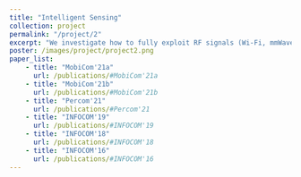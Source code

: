 ```yaml
---
title: "Intelligent Sensing"
collection: project
permalink: "/project/2"
excerpt: "We investigate how to fully exploit RF signals (Wi-Fi, mmWave, Ultra-wideband), acoustic signals, and visible/invisible light signals to achieve intelligent sensing. We are interested in gesture recognition, motion tracking, food intake logging, and vital sign monitoring, so that we can enable convenient human-computer interactions, location-based services, and long-term health management. We are working toward the vision of smart homes and smart healthcare. We have built several sensing prototypes for various purposes."
poster: /images/project/project2.png
paper_list:
    - title: "MobiCom'21a"
      url: /publications/#MobiCom'21a
    - title: "MobiCom'21b"
      url: /publications/#MobiCom'21b
    - title: "Percom'21"
      url: /publications/#Percom'21
    - title: "INFOCOM'19"
      url: /publications/#INFOCOM'19
    - title: "INFOCOM'18"
      url: /publications/#INFOCOM'18
    - title: "INFOCOM'16"
      url: /publications/#INFOCOM'16
---
```

